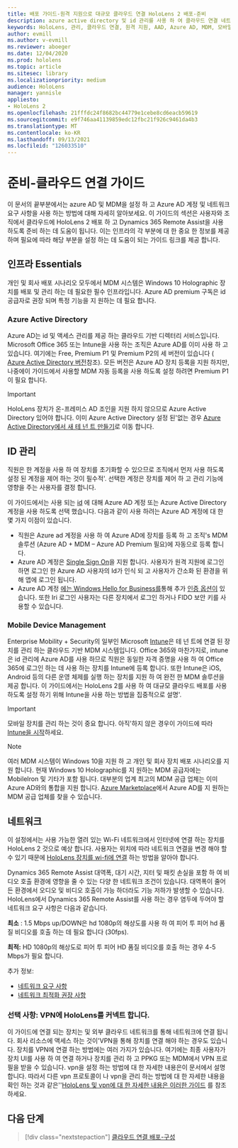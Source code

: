 ```yaml
---
title: 배포 가이드-원격 지원으로 대규모 클라우드 연결 HoloLens 2 배포-준비
description: azure active directory 및 id 관리를 사용 하 여 클라우드 연결 네트워크를 통해 HoloLens 장치를 등록 하도록 준비 하는 방법을 알아봅니다.
keywords: HoloLens, 관리, 클라우드 연결, 원격 지원, AAD, Azure AD, MDM, 모바일 장치 관리
author: evmill
ms.author: v-evmill
ms.reviewer: aboeger
ms.date: 12/04/2020
ms.prod: hololens
ms.topic: article
ms.sitesec: library
ms.localizationpriority: medium
audience: HoloLens
manager: yannisle
appliesto:
- HoloLens 2
ms.openlocfilehash: 21fffdc24f8682bc44779e1cebe8cd6eacb59619
ms.sourcegitcommit: e9f746aa41139859edc12fbc21f926c9461da4b3
ms.translationtype: MT
ms.contentlocale: ko-KR
ms.lasthandoff: 09/13/2021
ms.locfileid: "126033510"
---
```

# <a name="prepare---cloud-connected-guide"></a>준비-클라우드 연결 가이드

이 문서의 끝부분에서는 azure AD 및 MDM을 설정 하 고 Azure AD 계정 및 네트워크 요구 사항을 사용 하는 방법에 대해 자세히 알아보세요. 이 가이드의 섹션은 사용자와 조직에서 클라우드에 HoloLens 2 배포 하 고 Dynamics 365 Remote Assist을 사용 하도록 준비 하는 데 도움이 됩니다. 이는 인프라의 각 부분에 대 한 중요 한 정보를 제공 하며 필요에 따라 해당 부분을 설정 하는 데 도움이 되는 가이드 링크를 제공 합니다.

## <a name="infrastructure-essentials"></a>인프라 Essentials

개인 및 회사 배포 시나리오 모두에서 MDM 시스템은 Windows 10 Holographic 장치를 배포 및 관리 하는 데 필요한 필수 인프라입니다. Azure AD premium 구독은 id 공급자로 권장 되며 특정 기능을 지 원하는 데 필요 합니다.

### <a name="azure-active-directory"></a>Azure Active Directory

Azure AD는 id 및 액세스 관리를 제공 하는 클라우드 기반 디렉터리 서비스입니다. Microsoft Office 365 또는 Intune을 사용 하는 조직은 Azure AD를 이미 사용 하 고 있습니다. 여기에는 Free, Premium P1 및 Premium P2의 세 버전이 있습니다 ( [Azure Active Directory 버전](https://azure.microsoft.com/documentation/articles/active-directory-editions)참조). 모든 버전은 Azure AD 장치 등록을 지원 하지만, 나중에이 가이드에서 사용할 MDM 자동 등록을 사용 하도록 설정 하려면 Premium P1이 필요 합니다.

> [!IMPORTANT]
> HoloLens 장치가 온-프레미스 AD 조인을 지원 하지 않으므로 Azure Active Directory 있어야 합니다. 이미 Azure Active Directory 설정 된&#39;없는 경우 [Azure Active Directory에서 새 테 넌 트 만들기](/azure/active-directory/fundamentals/active-directory-access-create-new-tenant)로 이동 합니다.

## <a name="identity-management"></a>ID 관리

직원은 한 계정을 사용 하 여 장치를 초기화할 수 있으므로 조직에서 먼저 사용 하도록 설정 된 계정을 제어 하는 것이 필수적&#39;. 선택한 계정은 장치를 제어 하 고 관리 기능에 영향을 주는 사용자를 결정 합니다.

이 가이드에서는 사용 되는 [id](/hololens/hololens-identity) 에 대해 Azure AD 계정 또는 Azure Active Directory 계정을 사용 하도록 선택 했습니다. 다음과 같이 사용 하려는 Azure AD 계정에 대 한 몇 가지 이점이 있습니다.

- 직원은 Azure ad 계정을 사용 하 여 Azure AD에 장치를 등록 하 고 조직&#39;s MDM 솔루션 (Azure AD + MDM – Azure AD Premium 필요)에 자동으로 등록 합니다.
- Azure AD 계정은 [Single Sign On](/azure/active-directory/manage-apps/what-is-single-sign-on)을 지원 합니다. 사용자가 원격 지원에 로그인 하면 로그인 한 Azure AD 사용자의 Id가 인식 되 고 사용자가 간소화 된 환경을 위해 앱에 로그인 됩니다.
- Azure AD 계정 [에는 Windows Hello for Business를](/windows/security/identity-protection/hello-for-business/hello-identity-verification)통해 추가 [인증 옵션이](/hololens/hololens-identity) 있습니다. 또한 Iri 로그인 사용자는 다른 장치에서 로그인 하거나 FIDO 보안 키를 사용할 수 있습니다.

### <a name="mobile-device-management"></a>Mobile Device Management

Enterprise Mobility + Security의 일부인 Microsoft [Intune](/mem/intune/fundamentals/what-is-intune)은 테 넌 트에 연결 된 장치를 관리 하는 클라우드 기반 MDM 시스템입니다. Office 365와 마찬가지로, intune은 id 관리에 Azure AD를 사용 하므로 직원은 동일한 자격 증명을 사용 하 여 Office 365에 로그인 하는 데 사용 하는 장치를 Intune에 등록 합니다. 또한 Intune은 iOS, Android 등의 다른 운영 체제를 실행 하는 장치를 지원 하 여 완전 한 MDM 솔루션을 제공 합니다. 이 가이드에서는 HoloLens 2를 사용 하 여 대규모 클라우드 배포를 사용 하도록 설정 하기 위해 Intune을 사용 하는 방법을 집중적으로 설명&#39;.

> [!IMPORTANT]
> 모바일 장치를 관리 하는 것이 중요 합니다. 아직&#39;하지 않은 경우이 가이드에 따라 [Intune을 시작](/mem/intune/fundamentals/free-trial-sign-up)하세요.

> [!NOTE]
> 여러 MDM 시스템이 Windows 10을 지원 하 고 개인 및 회사 장치 배포 시나리오를 지원 합니다. 현재 Windows 10 Holographic를 지 원하는 MDM 공급자에는 MobileIron 및 기타가 포함 됩니다. 대부분의 업계 최고의 MDM 공급 업체는 이미 Azure AD와의 통합을 지원 합니다. [Azure Marketplace](https://azure.microsoft.com/marketplace/)에서 Azure AD를 지 원하는 MDM 공급 업체를 찾을 수 있습니다.

## <a name="network"></a>네트워크

이 설정에서는 사용 가능한 열려 있는 Wi-Fi 네트워크에서 인터넷에 연결 하는 장치를 HoloLens 2 것으로 예상 합니다. 사용자는 위치에 따라 네트워크 연결을 변경 해야 할 수 있기 때문에 [HoloLens 장치를 wi-fi에 연결](/hololens/hololens-network) 하는 방법을 알아야 합니다.

Dynamics 365 Remote Assist 대역폭, 대기 시간, 지터 및 패킷 손실을 포함 하 여 비디오 호출 환경에 영향을 줄 수 있는 다양 한 네트워크 조건이 있습니다. 대역폭이 줄어든 환경에서 오디오 및 비디오 호출이 가능 하더라도 기능 저하가 발생할 수 있습니다. HoloLens에서 Dynamics 365 Remote Assist를 사용 하는 경우 염두에 두어야 할 네트워크 요구 사항은 다음과 같습니다.

**최소** : 1.5 Mbps up/DOWN은 hd 1080p의 해상도를 사용 하 여 피어 투 피어 hd 품질 비디오를 호출 하는 데 필요 합니다 (30fps).

**최적:** HD 1080p의 해상도로 피어 투 피어 HD 품질 비디오를 호출 하는 경우 4-5 Mbps가 필요 합니다.

추가 정보:

- [네트워크 요구 사항](/dynamics365/mixed-reality/remote-assist/requirements#network-requirements)
- [네트워크 최적화 권장 사항](/dynamics365/mixed-reality/remote-assist/requirements#dynamics-365-remote-assist-hololens)

### <a name="optional-connect-your-hololens-to-vpn"></a>선택 사항: VPN에 HoloLens를 커넥트 합니다.

이 가이드에 연결 되는 장치는 및 외부 클라우드 네트워크를 통해 네트워크에 연결 됩니다. 회사 리소스에 액세스 하는 것이&#39;VPN을 통해 장치를 연결 해야 하는 경우도 있습니다. 장치를 VPN에 연결 하는 방법에는 여러 가지가 있습니다. 여기에는 최종 사용자가 장치 UI를 사용 하 여 연결 하거나 장치를 관리 하 고 PPKG 또는 MDM에서 VPN 프로필을 받을 수 있습니다. vpn을 설정 하는 방법에 대 한 자세한 내용은이 문서에서 설명 합니다. 따라서 다른 vpn 프로토콜이 나 vpn을 관리 하는 방법에 대 한 자세한 내용을 확인 하는 것과 같은&#39;&#39;[HoloLens 및 vpn에 대 한 자세한 내용은 이러한 가이드](/hololens/hololens-network#vpn) 를 참조 하세요.

## <a name="next-step"></a>다음 단계

> [!div class="nextstepaction"]
> [클라우드 연결 배포-구성](hololens2-cloud-connected-configure.md)
